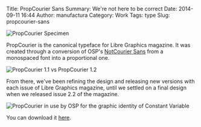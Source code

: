 Title: PropCourier Sans
Summary: We're not here to be correct
Date: 2014-09-11 16:44
Author: manufactura
Category: Work
Tags: type
Slug: propcourier-sans

![](http://media.manufacturaindependente.org/work_propcourier-specimen.png "PropCourier Specimen")

PropCourier is the canonical typeface for Libre Graphics magazine.
It was created through a conversion of OSP's [NotCourier Sans](http://ospublish.constantvzw.org/foundry/notcouriersans) from a monospaced font into a proportional one. 

![](http://media.manufacturaindependente.org/work_propcourier-versions.png "PropCourier 1.1 vs PropCourier 1.2")

From there, we've been refining the design and releasing new versions with each issue of Libre Graphics magazine, until we settled on a final design when we released issue 2.2 of the magazine.


![](http://media.manufacturaindependente.org/work_propcourier-osp.jpg "PropCourier in use by OSP for the graphic identity of Constant Variable")

You can download it [here](https://gitorious.org/libregraphicsmag/propcouriersans/source/5bfd90cdbfd5ae1487110d43c4ff208cc7f17d67:).
